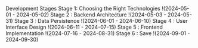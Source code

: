 Development Stages
Stage 1: Choosing the Right Technologies !(2024-05-01 - 2024-05-02)
Stage 2 : Backend Architecture !(2024-05-03 - 2024-05-31)
Stage 3 : Data Persistence !(2024-06-01 - 2024-06-10)
Stage 4 : User Interface Design !(2024-06-11 - 2024-07-15)
Stage 5 : Frontend Implementation !(2024-07-16 - 2024-08-31)
Stage 6 : Save !(2024-09-01 - 2024-09-30)
